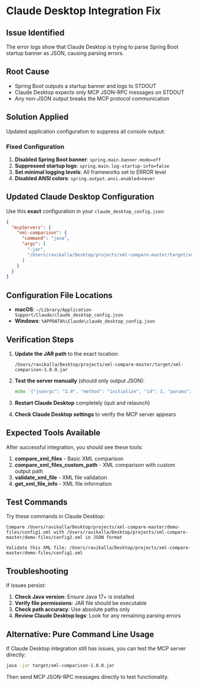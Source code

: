# Claude Desktop Integration Fix

## Issue Identified
The error logs show that Claude Desktop is trying to parse Spring Boot startup banner as JSON, causing parsing errors.

## Root Cause
- Spring Boot outputs a startup banner and logs to STDOUT
- Claude Desktop expects only MCP JSON-RPC messages on STDOUT
- Any non-JSON output breaks the MCP protocol communication

## Solution Applied
Updated application configuration to suppress all console output:

### Fixed Configuration
1. **Disabled Spring Boot banner**: `spring.main.banner-mode=off`
2. **Suppressed startup logs**: `spring.main.log-startup-info=false`
3. **Set minimal logging levels**: All frameworks set to ERROR level
4. **Disabled ANSI colors**: `spring.output.ansi.enabled=never`

## Updated Claude Desktop Configuration

Use this **exact** configuration in your `claude_desktop_config.json`:

```json
{
  "mcpServers": {
    "xml-comparison": {
      "command": "java",
      "args": [
        "-jar", 
        "/Users/ravikalla/Desktop/projects/xml-compare-master/target/xml-comparison-1.0.0.jar"
      ]
    }
  }
}
```

## Configuration File Locations

- **macOS**: `~/Library/Application Support/Claude/claude_desktop_config.json`
- **Windows**: `%APPDATA%\Claude\claude_desktop_config.json`

## Verification Steps

1. **Update the JAR path** to the exact location: 
   ```
   /Users/ravikalla/Desktop/projects/xml-compare-master/target/xml-comparison-1.0.0.jar
   ```

2. **Test the server manually** (should only output JSON):
   ```bash
   echo '{"jsonrpc": "2.0", "method": "initialize", "id": 1, "params": {"protocolVersion": "2024-11-05", "capabilities": {}, "clientInfo": {"name": "test", "version": "1.0"}}}' | java -jar target/xml-comparison-1.0.0.jar
   ```

3. **Restart Claude Desktop** completely (quit and relaunch)

4. **Check Claude Desktop settings** to verify the MCP server appears

## Expected Tools Available

After successful integration, you should see these tools:

1. **compare_xml_files** - Basic XML comparison
2. **compare_xml_files_custom_path** - XML comparison with custom output path
3. **validate_xml_file** - XML file validation
4. **get_xml_file_info** - XML file information

## Test Commands

Try these commands in Claude Desktop:

```
Compare /Users/ravikalla/Desktop/projects/xml-compare-master/demo-files/config1.xml with /Users/ravikalla/Desktop/projects/xml-compare-master/demo-files/config2.xml in JSON format
```

```
Validate this XML file: /Users/ravikalla/Desktop/projects/xml-compare-master/demo-files/config1.xml
```

## Troubleshooting

If issues persist:

1. **Check Java version**: Ensure Java 17+ is installed
2. **Verify file permissions**: JAR file should be executable
3. **Check path accuracy**: Use absolute paths only
4. **Review Claude Desktop logs**: Look for any remaining parsing errors

## Alternative: Pure Command Line Usage

If Claude Desktop integration still has issues, you can test the MCP server directly:

```bash
java -jar target/xml-comparison-1.0.0.jar
```

Then send MCP JSON-RPC messages directly to test functionality.